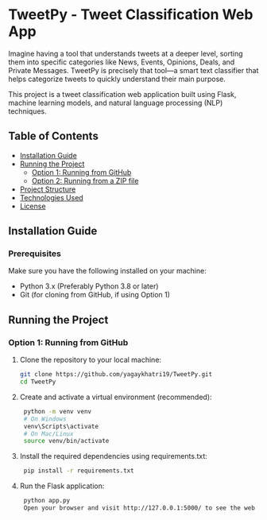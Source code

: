 # TweetPy - Tweet Classification Web App
Imagine having a tool that understands tweets at a deeper level, sorting them into specific categories like News, Events, Opinions, Deals, and Private Messages. TweetPy is precisely that tool—a smart text classifier that helps categorize tweets to quickly understand their main purpose.

This project is a tweet classification web application built using Flask, machine learning models, and natural language processing (NLP) techniques.

## Table of Contents
- [Installation Guide](#installation-guide)
- [Running the Project](#running-the-project)
  - [Option 1: Running from GitHub](#option-1-running-from-github)
  - [Option 2: Running from a ZIP file](#option-2-running-from-a-zip-file)
- [Project Structure](#project-structure)
- [Technologies Used](#technologies-used)
- [License](#license)

## Installation Guide

### Prerequisites
Make sure you have the following installed on your machine:
- Python 3.x (Preferably Python 3.8 or later)
- Git (for cloning from GitHub, if using Option 1)

## Running the Project

### Option 1: Running from GitHub
1. Clone the repository to your local machine:

   ```bash
   git clone https://github.com/yagaykhatri19/TweetPy.git
   cd TweetPy

2. Create and activate a virtual environment (recommended):
   ```bash
    python -m venv venv
    # On Windows
    venv\Scripts\activate
    # On Mac/Linux
    source venv/bin/activate

3. Install the required dependencies using requirements.txt:

   ```bash
    pip install -r requirements.txt

4. Run the Flask application:

   ```bash
    python app.py
    Open your browser and visit http://127.0.0.1:5000/ to see the web application in action.


